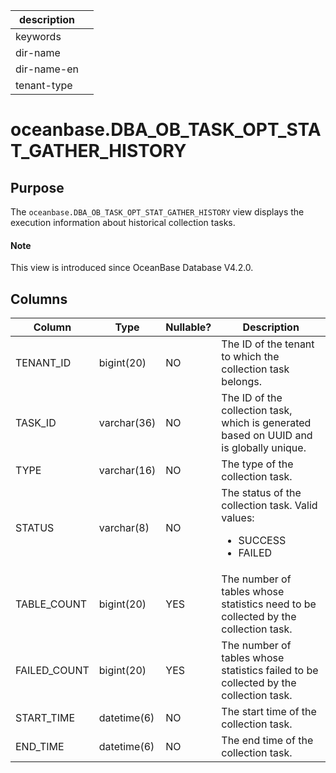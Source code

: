 | description ||
|---|---|
| keywords ||
| dir-name ||
| dir-name-en ||
| tenant-type ||

# oceanbase.DBA_OB_TASK_OPT_STAT_GATHER_HISTORY

## Purpose

The `oceanbase.DBA_OB_TASK_OPT_STAT_GATHER_HISTORY` view displays the execution information about historical collection tasks. 

<main id="notice" type='explain'>
  <h4>Note</h4>
  <p>This view is introduced since OceanBase Database V4.2.0. </p>
</main>

## Columns

| **Column** | **Type** | **Nullable?** | **Description** |
| --- | --- | --- | --- |
| TENANT_ID | bigint(20) | NO | The ID of the tenant to which the collection task belongs. |
| TASK_ID | varchar(36) | NO | The ID of the collection task, which is generated based on UUID and is globally unique. |
| TYPE | varchar(16) | NO | The type of the collection task. |
| STATUS | varchar(8) | NO | The status of the collection task. Valid values:<ul><li>SUCCESS   </li><li>FAILED  </li></ul> |
| TABLE_COUNT | bigint(20) | YES | The number of tables whose statistics need to be collected by the collection task. |
| FAILED_COUNT | bigint(20) | YES | The number of tables whose statistics failed to be collected by the collection task. |
| START_TIME | datetime(6) | NO | The start time of the collection task. |
| END_TIME | datetime(6) | NO | The end time of the collection task. |
